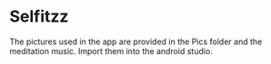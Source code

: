 # Selfitzz
The pictures used in the app are provided in the Pics folder and the meditation music. Import them into the android studio. 
